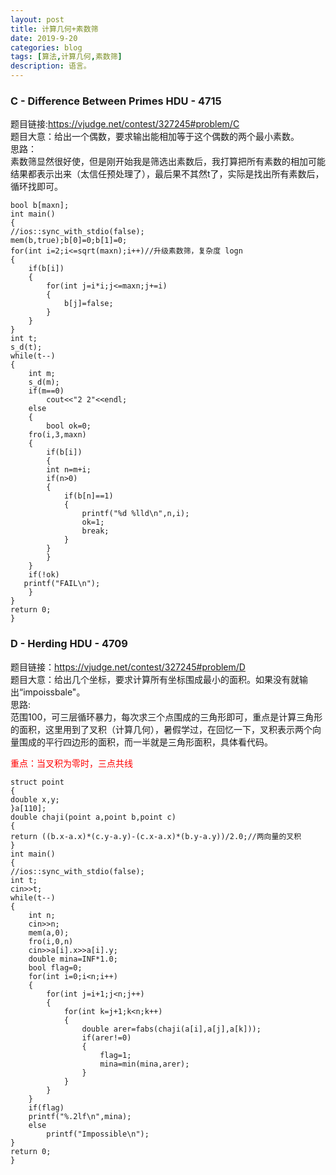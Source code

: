 ```yaml
---
layout: post
title: 计算几何+素数筛
date: 2019-9-20
categories: blog
tags: [算法,计算几何,素数筛]
description: 语言。
---
```


### C - Difference Between Primes HDU - 4715 
题目链接:<https://vjudge.net/contest/327245#problem/C><br/>
题目大意：给出一个偶数，要求输出能相加等于这个偶数的两个最小素数。<br/>
思路：<br/>
素数筛显然很好使，但是刚开始我是筛选出素数后，我打算把所有素数的相加可能结果都表示出来（太信任预处理了），最后果不其然t了，实际是找出所有素数后，循环找即可。<br/>

    bool b[maxn];
    int main()
    {
    //ios::sync_with_stdio(false);
    mem(b,true);b[0]=0;b[1]=0;
    for(int i=2;i<=sqrt(maxn);i++)//升级素数筛，复杂度 logn
    {
        if(b[i])
        {
            for(int j=i*i;j<=maxn;j+=i)
            {
                b[j]=false;
            }
        }
    }
    int t;
    s_d(t);
    while(t--)
    {
        int m;
        s_d(m);
        if(m==0)
            cout<<"2 2"<<endl;
        else
        {
            bool ok=0;
        fro(i,3,maxn)
        {
            if(b[i])
            {
            int n=m+i;
            if(n>0)
            {
                if(b[n]==1)
                {
                    printf("%d %lld\n",n,i);
                    ok=1;
                    break;
                }
            }
            }
        }
        if(!ok)
       printf("FAIL\n");
        }
    }
    return 0;
    }

### D - Herding HDU - 4709 
题目链接：<https://vjudge.net/contest/327245#problem/D><br/>
题目大意：给出几个坐标，要求计算所有坐标围成最小的面积。如果没有就输出“impoissbale"。<br/>
思路:<br/>
范围100，可三层循环暴力，每次求三个点围成的三角形即可，重点是计算三角形的面积，这里用到了叉积（计算几何），暑假学过，在回忆一下，叉积表示两个向量围成的平行四边形的面积，而一半就是三角形面积，具体看代码。<br/>
<p style="color: red;">重点：当叉积为零时，三点共线</p>

    struct point
    {
    double x,y;
    }a[110];
    double chaji(point a,point b,point c)
    {
    return ((b.x-a.x)*(c.y-a.y)-(c.x-a.x)*(b.y-a.y))/2.0;//两向量的叉积
    }
    int main()
    {
    //ios::sync_with_stdio(false);
    int t;
    cin>>t;
    while(t--)
    {
        int n;
        cin>>n;
        mem(a,0);
        fro(i,0,n)
        cin>>a[i].x>>a[i].y;
        double mina=INF*1.0;
        bool flag=0;
        for(int i=0;i<n;i++)
        {
            for(int j=i+1;j<n;j++)
            {
                for(int k=j+1;k<n;k++)
                {
                    double arer=fabs(chaji(a[i],a[j],a[k]));
                    if(arer!=0)
                    {
                        flag=1;
                        mina=min(mina,arer);
                    }
                }
            }
        }
        if(flag)
        printf("%.2lf\n",mina);
        else
            printf("Impossible\n");
    }
    return 0;
    }











